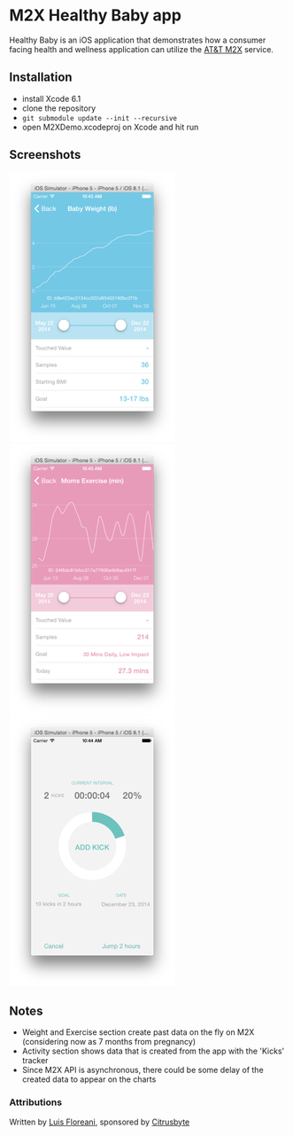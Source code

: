# M2X Healthy Baby app
Healthy Baby is an iOS application that demonstrates how a consumer facing health and wellness application can utilize the [AT&T M2X](https://m2x.att.com) service.  

## Installation

* install Xcode 6.1
* clone the repository
* `git submodule update --init --recursive`
* open M2XDemo.xcodeproj on Xcode and hit run

## Screenshots

![](screen1.jpg)
![](screen2.jpg)
![](screen3.jpg)

## Notes

* Weight and Exercise section create past data on the fly on M2X (considering now as 7 months from pregnancy)
* Activity section shows data that is created from the app with the 'Kicks' tracker
* Since M2X API is asynchronous, there could be some delay of the created data to appear on the charts

### Attributions
Written by [Luis Floreani](https://github.com/lucholaf), sponsored by [Citrusbyte](https://citrusbyte.com/)
